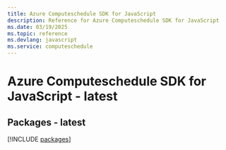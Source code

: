 ```yaml
---
title: Azure Computeschedule SDK for JavaScript
description: Reference for Azure Computeschedule SDK for JavaScript
ms.date: 03/19/2025
ms.topic: reference
ms.devlang: javascript
ms.service: computeschedule
---
```

# Azure Computeschedule SDK for JavaScript - latest
## Packages - latest
[!INCLUDE [packages](computeschedule-index.md)]
